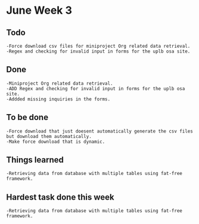 # June Week 3

## Todo
	-Force download csv files for miniproject Org related data retrieval.
	-Regex and checking for invalid input in forms for the uplb osa site.
## Done
	-Miniproject Org related data retrieval.
	-ADD Regex and checking for invalid input in forms for the uplb osa site.
	-Addded missing inquiries in the forms.
## To be done
	-Force download that just doesent automatically generate the csv files but download them automatically.
	-Make force download that is dynamic.
## Things learned
	-Retrieving data from database with multiple tables using fat-free framework.
## Hardest task done this week
	-Retrieving data from database with multiple tables using fat-free framework.
	
	
	

